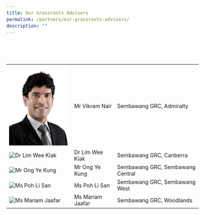 ```yaml
---
title: Our Grassroots Advisers
permalink: /partners/our-grassroots-advisers/
description: ""
---
```

<table> 
<tr> 
<td><img src="/images/vikram-nair-v1.png" alt="Mr Vikram Nair" style="width:200px;"/></td> 
<td>Mr Vikram Nair </td>
<td>Sembawang GRC, Admiralty</td>
 </tr>
	<tr> 
<td><img src="/images/Dr Lim Wee Kiak.jpg" alt="Dr Lim Wee Kiak" style="width:200px;"/></td> 
<td>Dr Lim Wee Kiak</td>
<td>Sembawang GRC, Canberra</td>
 </tr>		
<tr> 
<td><img src="/images/Mr Ong Ye Kung.jpg" alt="Mr Ong Ye Kung" style="width:200px;"/></td> 
<td>Mr Ong Ye Kung</td>
<td>Sembawang GRC, Sembawang Central</td>
 </tr>			
<tr> 
<td><img src="/images/Ms Poh Li San.jpg" alt="Ms Poh Li San" style="width:200px;"/></td> 
<td>Ms Poh Li San</td>
<td>Sembawang GRC, Sembawang West</td>
	</tr>		
	<tr> 
<tr> 
<td><img src="/images/Ms Mariam Jaafar.jpg" alt="Ms Mariam Jaafar" style="width:200px;"/></td> 
<td>Ms Mariam Jaafar</td>
<td>Sembawang GRC, Woodlands</td>
	</tr>			
		
 </tr>